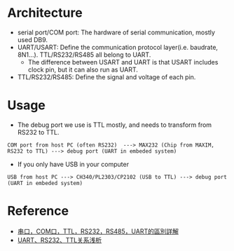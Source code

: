 # Architecture

* serial port/COM port: The hardware of serial communication, mostly used DB9.
* UART/USART: Define the communication protocol layer(i.e. baudrate, 8N1...). TTL/RS232/RS485 all belong to UART.
  - The difference between USART and UART is that USART includes clock pin, but it can also run as UART.
* TTL/RS232/RS485: Define the signal and voltage of each pin.

# Usage

* The debug port we use is TTL mostly, and needs to transform from RS232 to TTL.

```
COM port from host PC (often RS232)  ---> MAX232 (Chip from MAXIM, RS232 to TTL) ---> debug port (UART in embeded system)
```

* If you only have USB in your computer

```
USB from host PC ---> CH340/PL2303/CP2102 (USB to TTL) ---> debug port (UART in embeded system)
```

# Reference
* [串口，COM口，TTL，RS232，RS485，UART的區別詳解](https://kknews.cc/zh-tw/news/2yeqr6y.html)
* [UART、RS232、TTL关系浅析](https://zhuanlan.zhihu.com/p/25893717)
